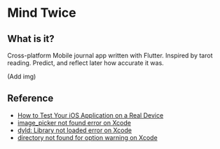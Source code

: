 # Mind Twice

## What is it?
Cross-platform Mobile journal app written with Flutter. Inspired by tarot reading. Predict, and reflect later how accurate it was.

(Add img)

## Reference
- [How to Test Your iOS Application on a Real Device](https://www.twilio.com/blog/2018/07/how-to-test-your-ios-application-on-a-real-device.html)
- [image_picker not found error on Xcode](https://github.com/flutter/flutter/issues/15152)
- [dyld: Library not loaded error on Xcode](https://github.com/Alamofire/Alamofire/issues/3051)
- [directory not found for option warning on Xcode](https://stackoverflow.com/questions/9458739/ld-warning-directory-not-found-for-option)
